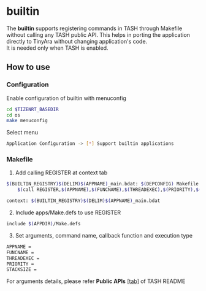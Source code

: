 # builtin

The **builtin** supports registering commands in TASH through Makefile without calling any TASH public API.
This helps in porting the application directly to TinyAra without changing application's code.  
It is needed only when TASH is enabled.

## How to use

### Configuration

Enable configuration of builtin with menuconfig
```bash
cd $TIZENRT_BASEDIR
cd os
make menuconfig
```
Select menu
```bash
Application Configuration -> [*] Support builtin applications
```

### Makefile

1. Add calling REGISTER at context tab
```bash
$(BUILTIN_REGISTRY)$(DELIM)$(APPNAME)_main.bdat: $(DEPCONFIG) Makefile
	$(call REGISTER,$(APPNAME),$(FUNCNAME),$(THREADEXEC),$(PRIORITY),$(STACKSIZE))

context: $(BUILTIN_REGISTRY)$(DELIM)$(APPNAME)_main.bdat
```

2. Include apps/Make.defs to use REGISTER
```bash
include $(APPDIR)/Make.defs
```

3. Set arguments, command name, callback function and execution type
```bash
APPNAME =
FUNCNAME =
THREADEXEC =
PRIORITY =
STACKSIZE =
```

For arguments details, please refer **Public APIs** [[tab]](../shell/README.md#public-apis) of TASH README
